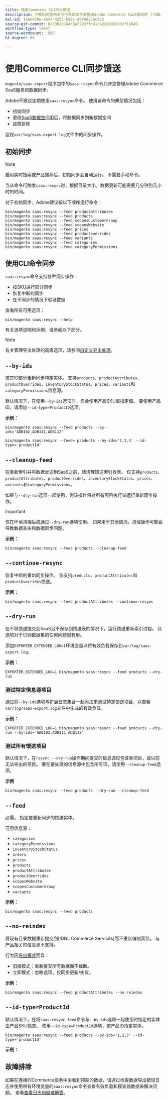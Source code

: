 ```yaml
---
title: 使用Commerce CLI同步馈送
description: 了解如何使用命令行界面命令来管理Adobe Commerce SaaS服务的 [!DNL data export extension] 的馈送和进程。
exl-id: 1ebee09e-e647-4205-b90c-d0f9d2cac963
source-git-commit: 8233b2e184c8af293ffc41cb22e085388cf18049
workflow-type: tm+mt
source-wordcount: '507'
ht-degree: 0%

---
```


# 使用Commerce CLI同步馈送

`magento/saas-export`程序包中的`saas:resync`命令允许您管理Adobe Commerce SaaS服务的数据同步。

Adobe不建议定期使用`saas:resync`命令。 使用该命令的典型情况包括：

- 初始同步
- 更改[SaaS数据空间ID](https://experienceleague.adobe.com/en/docs/commerce-admin/config/services/saas)后，将数据同步到新数据空间
- 故障排除

监视`var/log/saas-export.log`文件中的同步操作。

## 初始同步

>[!NOTE]
>
>启用实时搜索或产品推荐后，初始同步会自动运行。 不需要手动命令。

当从命令行触发`saas:resync`时，根据目录大小，数据更新可能需要几分钟到几小时的时间。

对于初始同步，Adobe建议按以下顺序运行命令：

```shell
bin/magento saas:resync --feed productattributes
bin/magento saas:resync --feed products
bin/magento saas:resync --feed scopesCustomerGroup
bin/magento saas:resync --feed scopesWebsite
bin/magento saas:resync --feed prices
bin/magento saas:resync --feed productoverrides
bin/magento saas:resync --feed variants
bin/magento saas:resync --feed categories
bin/magento saas:resync --feed categoryPermissions
```

## 使用CLI命令同步

`saas:resync`命令支持各种同步操作：

- 按SKU进行部分同步
- 恢复中断的同步
- 在不同步的情况下验证数据

查看所有可用选项：

```shell
bin/magento saas:resync --help
```

有关选项说明和示例，请参阅以下部分。


>[!NOTE]
>
>有关管理导出处理的高级选项，请参阅[自定义导出处理](customize-export-processing.md)。

## `--by-ids`

按其ID部分重新同步特定实体。 支持`products`、`productAttributes`、`productOverrides`、`inventoryStockStatus`、`prices`、`variants`和`categoryPermissions`信息源。

默认情况下，在使用`--by-ids`选项时，您会使用产品SKU值指定值。 要使用产品ID，请添加`--id-type=ProductID`选项。

**示例：**

```shell
bin/magento saas:resync --feed products --by-ids='ADB102,ADB111,ADB112'

bin/magento saas:resync --feed= products --by-ids='1,2,3' --id-type='productId'
```


## `--cleanup-feed`

在重新索引并将数据发送到SaaS之前，请清理馈送索引器表。 仅支持`products`、`productAttributes`、`productOverrides`、`inventoryStockStatus`、`prices`、`variants`和`categoryPermissions`。

如果与`--dry-run`选项一起使用，则该操作将对所有项目执行试运行重新同步操作。

>[!IMPORTANT]
>
>仅在环境清理后或通过`--dry-run`选项使用。 如果用于其他情况，清理操作可能会导致数据丢失和数据同步问题。

**示例：**

```shell
bin/magento saas:resync --feed products --cleanup-feed
```

## `--continue-resync`

恢复中断的重新同步操作。 仅支持`products`、`productAttributes`和`productOverrides`馈送。

**示例：**

```shell
bin/magento saas:resync --feed productAttributes --continue-resync
```

## `--dry-run`

在不将馈送提交到SaaS且不保存到馈送表的情况下，运行馈送重新索引过程。 此选项对于识别数据集的任何问题很有用。

添加`EXPORTER_EXTENDED_LOG=1`环境变量以将有效负载保存到`var/log/saas-export.log`。

**示例：**

```shell
EXPORTER_EXTENDED_LOG=1 bin/magento saas:resync --feed products --dry-run
```

### 测试特定信息源项目

通过将`--by-ids`选项与扩展日志集合一起添加来测试特定馈送项目，以查看`var/log/saas-export.log`文件中生成的有效负载。

**示例：**

```shell
EXPORTER_EXTENDED_LOG=1 bin/magento saas:resync --feed products --dry-run --by-ids='ADB102,ADB111,ADB112'
```

### 测试所有馈送项目

默认情况下，在`resync --dry-run`操作期间提交的信息源仅包含新项目，或以前无法导出的项目。 要在要处理的信息源中包含所有项，请使用`--cleanup-feed`选项。

**示例**

```shell
bin/magento saas:resync --feed products --dry-run --cleanup-feed
```

## `--feed`

必需。 指定要重新同步的馈送实体。

可用信息源：

- `categories`
- `categoryPermissions`
- `inventoryStockStatus`
- `orders`
- `prices`
- `products`
- `productAttributes`
- `productOverrides`
- `scopesWebsite`
- `scopesCustomerGroup`
- `variants`

**示例：**

```shell
bin/magento saas:resync --feed products
```

## `--no-reindex`

将现有目录数据重新提交到[!DNL Commerce Services]而不重新编制索引。 与产品相关的信息源不支持。

行为因[导出模式](data-synchronization.md#synchronization-modes)而异：

- 旧版模式：重新提交所有数据而不截断。
- 立即模式：忽略选项，仅同步更新/失败。

**示例：**

```shell
bin/magento saas:resync --feed productAttributes --no-reindex
```

## `--id-type=ProductId`

默认情况下，在将`saas:resync feed`命令与`--by-ids`选项一起使用时指定的实体由产品SKU指定。 使用`--id-type=ProductId`选项，按产品ID指定实体。

```shell
bin/magento saas:resync --feed products --by-ids='1,2,3' --id-type='productId'
```

**示例：**

## 故障排除

如果在连接的Commerce服务中未看到预期的数据，请通过检查数据导出错误日志并使用带有环境变量的`saas:resync`命令查看有效负载和探查器数据来解决问题。 查看[查看日志和疑难解答](troubleshooting-logging.md)。
